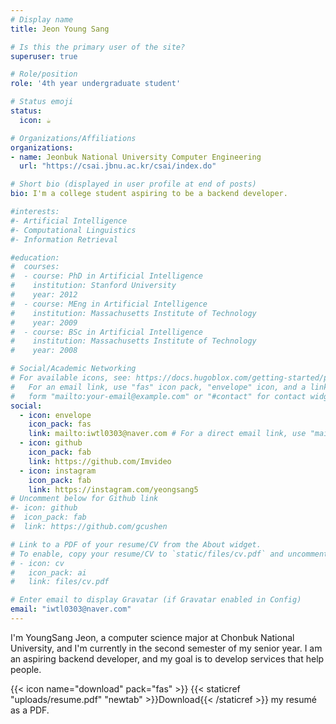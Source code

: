 ```yaml
---
# Display name
title: Jeon Young Sang

# Is this the primary user of the site?
superuser: true

# Role/position
role: '4th year undergraduate student'

# Status emoji
status:
  icon: ☕️

# Organizations/Affiliations
organizations:
- name: Jeonbuk National University Computer Engineering
  url: "https://csai.jbnu.ac.kr/csai/index.do"

# Short bio (displayed in user profile at end of posts)
bio: I'm a college student aspiring to be a backend developer.

#interests:
#- Artificial Intelligence
#- Computational Linguistics
#- Information Retrieval

#education:
#  courses:
#  - course: PhD in Artificial Intelligence
#    institution: Stanford University
#    year: 2012
#  - course: MEng in Artificial Intelligence
#    institution: Massachusetts Institute of Technology
#    year: 2009
#  - course: BSc in Artificial Intelligence
#    institution: Massachusetts Institute of Technology
#    year: 2008

# Social/Academic Networking
# For available icons, see: https://docs.hugoblox.com/getting-started/page-builder/#icons
#   For an email link, use "fas" icon pack, "envelope" icon, and a link in the
#   form "mailto:your-email@example.com" or "#contact" for contact widget.
social:
  - icon: envelope
    icon_pack: fas
    link: mailto:iwtl0303@naver.com # For a direct email link, use "mailto:test@example.org".
  - icon: github
    icon_pack: fab
    link: https://github.com/Imvideo
  - icon: instagram
    icon_pack: fab
    link: https://instagram.com/yeongsang5
# Uncomment below for Github link
#- icon: github
#  icon_pack: fab
#  link: https://github.com/gcushen

# Link to a PDF of your resume/CV from the About widget.
# To enable, copy your resume/CV to `static/files/cv.pdf` and uncomment the lines below.
# - icon: cv
#   icon_pack: ai
#   link: files/cv.pdf

# Enter email to display Gravatar (if Gravatar enabled in Config)
email: "iwtl0303@naver.com"
---
```


I'm YoungSang Jeon, a computer science major at Chonbuk National University, and I'm currently in the second semester of my senior year. I am an aspiring backend developer, and my goal is to develop services that help people.

{{< icon name="download" pack="fas" >}} {{< staticref "uploads/resume.pdf" "newtab" >}}Download{{< /staticref >}} my resumé as a PDF.
